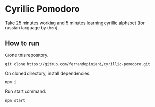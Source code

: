 # Cyrillic Pomodoro

Take 25 minutes working and 5 minutes learning cyrillic alphabet (for russian language by then). 

## How to run

Clone this repository.
```
git clone https://github.com/fernandopiniani/cyrillic-pomodoro.git
```

On cloned directory, install dependencies.

```
npm i
```

Run start command.

```
npm start
```
